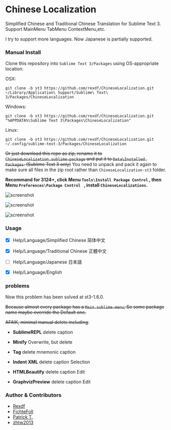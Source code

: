 # Chinese Localization
Simplified Chinese and Traditional Chinese Translation for Sublime Text 3. Support MainMenu TabMenu ContextMenu,etc.

I try to support more languages. Now Japanese is partially supported.

### Manual Install
Clone this repository into `Sublime Text 3/Packages` using OS-appropriate location:

OSX:

    git clone -b st3 https://github.com/rexdf/ChineseLocalization.git ~/Library/Application\ Support/Sublime\ Text\ 3/Packages/ChineseLocalization

Windows:

    git clone -b st3 https://github.com/rexdf/ChineseLocalization.git "%APPDATA%\Sublime Text 3\Packages\ChineseLocalization"

Linux:

    git clone -b st3 https://github.com/rexdf/ChineseLocalization.git ~/.config/sublime-text-3/Packages/ChineseLocalization

~~Or just download this repo as zip, rename it to `ChineseLocalization.sublime-package` and put it to `Data\Installed Packages`. (Sublime Text 3 only)~~ You need to unpack and pack it again to make sure all files in the zip root rather than `ChineseLocalization-st3` folder.

**Recommand for 3124+, click Menu `Tools\Install Package Control` , then Menu `Preferences\Package Control ` , install `Chinese​Localizations`.**


![screenshot](https://raw.githubusercontent.com/rexdf/ChineseLocalization/readme/screenshot/SublimeChineseTranslation3.gif)


![screenshot](https://raw.githubusercontent.com/rexdf/ChineseLocalization/readme/screenshot/sublime_translation.png)

![screenshot](https://raw.githubusercontent.com/rexdf/ChineseLocalization/readme/screenshot/sublime_trans_linux.png)

### Usage

- [x] Help/Language/Simplified Chinese 简体中文
- [x] Help/Language/Traditional Chinese 正體中文
- [ ] Help/Language/Japanese 日本語
- [x] Help/Language/English


### problems

Now this problem has been solved at st3-1.6.0.

~~Because almost every package has a `Main.sublime-menu`, So some package name maybe override the Default one.~~

~~AFAIK, minimal manual delete including~~:

+ **SublimeREPL** delete caption

+ **Minify** Overwrite, but delete

+ **Tag** delete mnemonic caption

+ **Indent XML** delete caption Selection

+ **HTMLBeautify** delete caption Edit

+ **GraphvizPreview** delete caption Edit

### Author & Contributors
- [Rexdf](https://github.com/rexdf)
- [FichteFoll](https://github.com/FichteFoll)
- [Patrick T.](https://github.com/Patricivs)
- [zhtw2013](https://github.com/zhtw2013)
